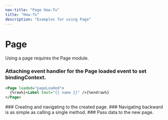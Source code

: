 ```yaml
---
nav-title: "Page How-To"
title: "How-To"
description: "Examples for using Page"
---
```

# Page
Using a page requires the Page module.
<snippet id='article-require-module'/>
### Attaching event handler for the Page loaded event to set bindingContext.
``` XML
<Page loaded="pageLoaded">
  {%raw%}<Label text="{{ name }}" />{%endraw%}
</Page>
```
<snippet id='article-set-bindingcontext'/>
### Creating and navigating to the created page.
<snippet id='artivle-create-navigate-to-page'/>
### Navigating backward is as simple as calling a single method.
<snippet id='article-navigating-backward'/>
### Pass data to the new page.
<snippet id='article-pass-data'/>
